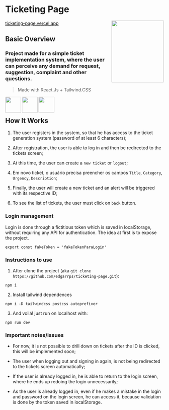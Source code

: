 # Ticketing Page
<img src="https://i.imgur.com/N8UtG1K.png" align="right"
     width="166" height="196">


[ticketing-page.vercel.app](https://ticketing-page.vercel.app/)

## Basic Overview
### Project made for a simple ticket implementation system, where the user can perceive any demand for request, suggestion, complaint and other questions.
> Made with React.Js + Tailwind.CSS 
<img src="https://upload.wikimedia.org/wikipedia/commons/a/a7/React-icon.svg" align="left" width="50" height="50">
<img src="https://upload.wikimedia.org/wikipedia/commons/d/d5/Tailwind_CSS_Logo.svg" align="left" width="50" height="50">
<img src="https://upload.wikimedia.org/wikipedia/commons/f/f1/Vitejs-logo.svg" align="left" width="50" height="50">
<br>
<br>

## How It Works

1. The user registers in the system, so that he has access to the ticket 
    generation system (password of at least 6 characters);
    
2. After registration, the user is able to log in and then 
    be redirected to the tickets screen;
   
3. At this time, the user can create a `new ticket` or `logout`;

4. Em novo ticket, o usuário precisa preencher os campos `Title`, `Category`, `Urgency`, `Description`;

5. Finally, the user will create a new ticket and an alert will be triggered with its respective ID;

6. To see the list of tickets, the user must click on `back` button.


### Login management

  Login is done through a fictitious token which is saved in localStorage, without requiring any API 
  for authentication. The idea at first is to expose the project.
  
  ```
  export const fakeToken = 'fakeTokenParaLogin'
  ```

### Instructions to use

1. After clone the project (aka `git clone https://github.com/edgarrps/ticketing-page.git`):
```
npm i
```
2. Install tailwind dependences

```
npm i -D tailwindcss postcss autoprefixer
```

3. And voilá! just run on localhost with:

```
npm run dev
```

### Important notes/issues

* For now, it is not possible to drill down on tickets after the ID is clicked, this will be implemented soon;

* The user when logging out and signing in again, is not being redirected to the tickets screen automatically;

* If the user is already logged in, he is able to return to the login screen, where he ends up redoing the login unnecessarily;

* As the user is already logged in, even if he makes a mistake in the login and password on the login screen, he can access it, 
  because validation is done by the token saved in localStorage.
